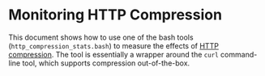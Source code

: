# Monitoring HTTP Compression

This document shows how to use one of the bash tools (`http_compression_stats.bash`)  to measure the effects of [HTTP compression](https://en.wikipedia.org/wiki/HTTP_compression). The tool is essentially a wrapper around the `curl` command-line tool, which supports compression out-of-the-box.

